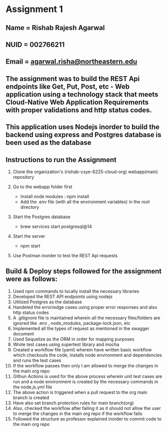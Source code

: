 # Assignment 1

## Name = Rishab Rajesh Agarwal

## NUID = 002766211

## Email = agarwal.risha@northeastern.edu

## The assignment was to build the REST Api endpoints  like Get, Put, Post, etc - Web application using a technology stack that meets Cloud-Native Web Application Requirements with proper validations and http status codes.

## This application uses Nodejs inorder to build the backend using express and Postgres database is been used as the database

## Instructions to run the Assignment

1. Clone the organization's (rishab-csye-6225-cloud-org)  webapp(main) repository
2. Go to the webapp folder first 
    - Install node modules : npm install
    - Add the .env file (with all the environment variables) in the root directory

3. Start the Postgres database
    - brew services start postgresql@14

4. Start the server
    - npm start

5. Use Postman inorder to test the REST Api requests



## Build & Deploy steps followed for the assignment were as follows:
1. Used npm commands to locally install the necessary libraries 
2. Developed the REST API endpoints using nodejs 
3. Utilized Postgres as the database
4. Handeled the error/edge cases using proper error responses and also http status codes
5. A .gitignore file is maintained wherein all the necessary files/folders are ignored like .env , node_modules, package-lock.json, etc
6. Implemented all the types of request as mentioned in the swagger document
7. Used Sequelize as the ORM in order for mapping purposes
8. Wrote test cases using supertest library and mocha
9. Created a workflow file (yaml) wherein have written basic workflow which checkouts the code, installs node environment and dependencies and runs the test cases
10. If the workflow passes then only I am allowed to merge the changes in the main org repo
11. Githun Actions is used for the above process wherein unit test cases are run and a node environment is created by the necessary commands in the node.js.yml file 
12. The above action is triggered when a pull request to the org main branch is created
13. Have also set branch protection rules for main branch(org)
14. Also, checked the workflow after failing it as it should not allow the user to merge the changes in the main org repo if the workflow fails
15. Followed the structure as professor explained inorder to commit code to the main org repo
